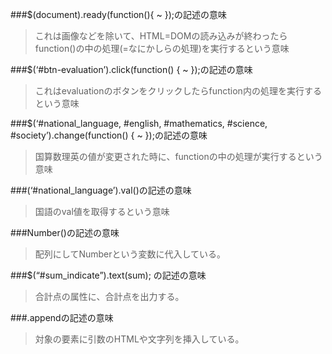 ###$(document).ready(function(){ ~ });の記述の意味
>これは画像などを除いて、HTML=DOMの読み込みが終わったらfunction()の中の処理(=なにかしらの処理)を実行するという意味

###$(‘#btn-evaluation’).click(function() { ~ });の記述の意味
>これはevaluationのボタンをクリックしたらfunction内の処理を実行するという意味

###$(‘#national_language, #english, #mathematics, #science, #society’).change(function() { ~ });の記述の意味
>国算数理英の値が変更された時に、functionの中の処理が実行するという意味

###(‘#national_language’).val()の記述の意味
>国語のval値を取得するという意味

###Number()の記述の意味
>配列にしてNumberという変数に代入している。

###$(“#sum_indicate”).text(sum); の記述の意味
>合計点の属性に、合計点を出力する。

###.appendの記述の意味
>対象の要素に引数のHTMLや文字列を挿入している。

